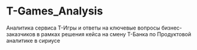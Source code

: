# T-Games_Analysis
Аналитика сервиса Т-Игры и ответы на ключевые вопросы бизнес-заказчиков в рамках решения кейса на смену Т-Банка по Продуктовой аналитике в сириусе
